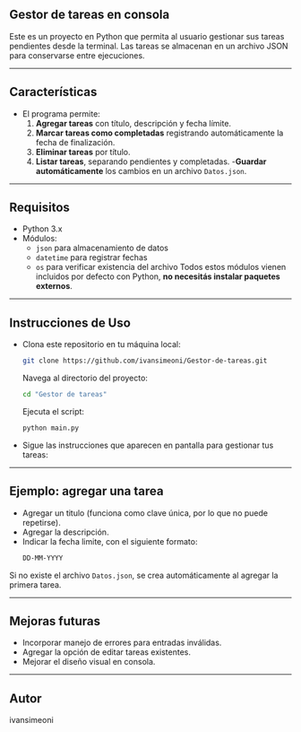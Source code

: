## Gestor de tareas en consola
Este es un proyecto en Python que permita al usuario gestionar sus tareas pendientes desde la terminal. 
Las tareas se almacenan en un archivo JSON para conservarse entre ejecuciones.

---

## Características
- El programa permite:
  1. **Agregar tareas** con título, descripción y fecha límite.
  2. **Marcar tareas como completadas** registrando automáticamente la fecha de finalización.
  3. **Eliminar tareas** por título.
  4. **Listar tareas**, separando pendientes y completadas.
-**Guardar automáticamente** los cambios en un archivo `Datos.json`.

---

## Requisitos
- Python 3.x 
- Módulos:
  - `json` para almacenamiento de datos
  - `datetime` para registrar fechas
  - `os` para verificar existencia del archivo
Todos estos módulos vienen incluidos por defecto con Python, **no necesitás instalar paquetes externos**.

---

## Instrucciones de Uso
- Clona este repositorio en tu máquina local:
    ```bash 
    git clone https://github.com/ivansimeoni/Gestor-de-tareas.git
    ```
    Navega al directorio del proyecto:
    ```bash 
    cd "Gestor de tareas"
    ```
    Ejecuta el script:
    ```bash 
    python main.py
    ```

- Sigue las instrucciones que aparecen en pantalla para gestionar tus tareas:

---

## Ejemplo: agregar una tarea
- Agregar un titulo (funciona como clave única, por lo que no puede repetirse).
- Agregar la descripción.
- Indicar la fecha limite, con el siguiente formato:
    ```css 
    DD-MM-YYYY
    ```

Si no existe el archivo `Datos.json`, se crea automáticamente al agregar la primera tarea.

---

## Mejoras futuras
- Incorporar manejo de errores para entradas inválidas.
- Agregar la opción de editar tareas existentes.
- Mejorar el diseño visual en consola.

---

## Autor
ivansimeoni